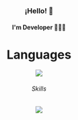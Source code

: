 <h3 align="center">¡Hello! 👋</h3>
</p>
<h4 align="center">I'm Developer 👨🏻‍💻 <h4>

<h1 align="center" width="80px" height="50px"> Languages </h1>
<p align="center">
  <a href="https://skillicons.dev">
    <img src="https://skillicons.dev/icons?i=html,css,js,nodejs,ts" />
  </a>
</p>

<h6 align="center"> Skills </h6>
<p align="center">
  <a href="https://skillicons.dev">
    <img src="https://skillicons.dev/icons?i=git,github" />
  </a>
</p>


